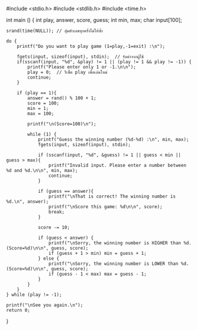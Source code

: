 #include <stdio.h>
#include <stdlib.h>
#include <time.h>

int main () {
    int play, answer, score, guess;
    int min, max;
    char input[100];

    srand(time(NULL)); // สุ่มตัวเลขทุกครั้งไม่ให้ซ้ำ

    do {
        printf("Do you want to play game (1=play,-1=exit) :\n");

        fgets(input, sizeof(input), stdin);  // รับค่าจากผู้ใช้
        if(sscanf(input, "%d", &play) != 1 || (play != 1 && play != -1)) {
            printf("Please enter only 1 or -1.\n\n");
            play = 0;  // รีเซ็ต play เพื่อเล่นใหม่
            continue;
        }

        if (play == 1){
            answer = rand() % 100 + 1;
            score = 100;
            min = 1;
            max = 100;

            printf("\n(Score=100)\n");

            while (1) {
                printf("Guess the winning number (%d-%d) :\n", min, max);
                fgets(input, sizeof(input), stdin);

                if (sscanf(input, "%d", &guess) != 1 || guess < min || guess > max){
                    printf("Invalid input. Please enter a number between %d and %d.\n\n", min, max);
                    continue;
                }

                if (guess == answer){
                    printf("\nThat is correct! The winning number is %d.\n", answer);
                    printf("\nScore this game: %d\n\n", score);
                    break;
                }

                score -= 10;

                if (guess < answer) {
                    printf("\nSorry, the winning number is HIGHER than %d. (Score=%d)\n\n", guess, score);
                    if (guess + 1 > min) min = guess + 1;
                } else {
                    printf("\nSorry, the winning number is LOWER than %d. (Score=%d)\n\n", guess, score);
                    if (guess - 1 < max) max = guess - 1;
                }
            }
        }
    } while (play != -1);

    printf("\nSee you again.\n");
    return 0;
}

